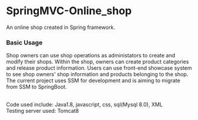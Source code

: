 # SpringMVC-Online_shop

An online shop created in Spring framework.<br />
### Basic Usage

Shop owners can use shop operations as administators to create and modify their shops. Within the shop, owners can create product categories and release product information. Users can use front-end showcase system to see shop owners' shop information and products belonging to the shop. The current project uses SSM for development and is aiming to migrate from SSM to SpringBoot.<br /><br />

Code used include: Java1.8, javascript, css, sql(Mysql 8.0), XML<br />
Testing server used: Tomcat8
